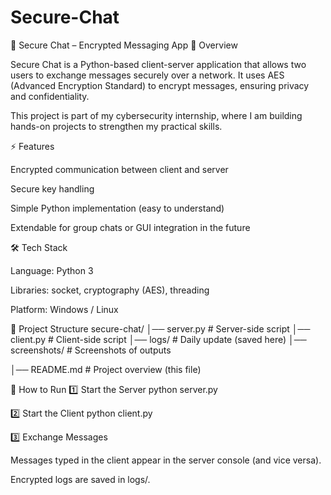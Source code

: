 # Secure-Chat
🔐 Secure Chat – Encrypted Messaging App
📌 Overview

Secure Chat is a Python-based client-server application that allows two users to exchange messages securely over a network.
It uses AES (Advanced Encryption Standard) to encrypt messages, ensuring privacy and confidentiality.

This project is part of my cybersecurity internship, where I am building hands-on projects to strengthen my practical skills.

⚡ Features

Encrypted communication between client and server

Secure key handling

Simple Python implementation (easy to understand)

Extendable for group chats or GUI integration in the future

🛠️ Tech Stack

Language: Python 3

Libraries: socket, cryptography (AES), threading

Platform: Windows / Linux

📂 Project Structure
secure-chat/
│── server.py          # Server-side script
│── client.py          # Client-side script
│── logs/              # Daily update (saved here)
│── screenshots/       # Screenshots of outputs

│── README.md          # Project overview (this file)

🚀 How to Run
1️⃣ Start the Server
python server.py

2️⃣ Start the Client
python client.py

3️⃣ Exchange Messages

Messages typed in the client appear in the server console (and vice versa).

Encrypted logs are saved in logs/.
